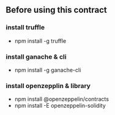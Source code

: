 ## Before using this contract

### install truffle
- npm install -g truffle

### install ganache & cli
- npm install -g ganache-cli

### install openzepplin & library
- npm install @openzeppelin/contracts
- npm install -E openzeppelin-solidity
